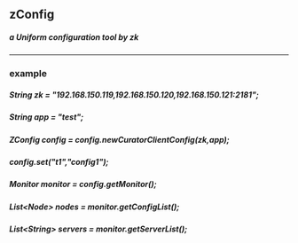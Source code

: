 ## zConfig 
##### a Uniform configuration tool by zk

____________________________________________________________________________________________________________________________________
### example
##### String zk = "192.168.150.119,192.168.150.120,192.168.150.121:2181"; <br/>
##### String app = "test";  <br/>
##### ZConfig config = config.newCuratorClientConfig(zk,app); <br/>
##### config.set("t1","config1"); <br/>
##### Monitor monitor = config.getMonitor();  <br/>
##### List\<Node\>  nodes = monitor.getConfigList(); <br/>
##### List\<String\> servers = monitor.getServerList(); <br/>

